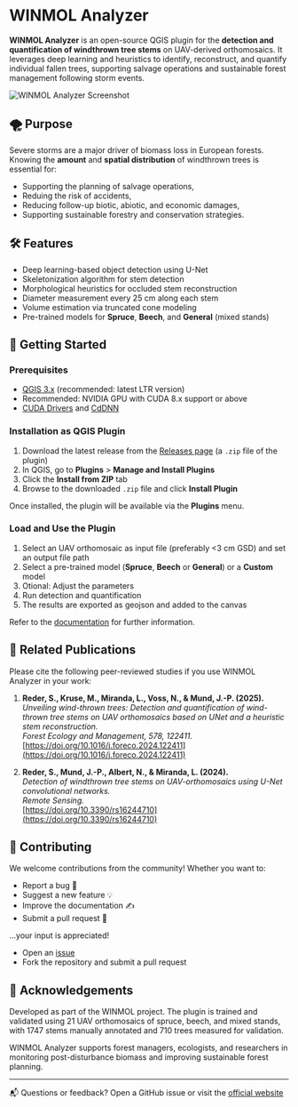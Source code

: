 # WINMOL Analyzer

**WINMOL Analyzer** is an open-source QGIS plugin for the **detection and quantification of windthrown tree stems** on UAV-derived orthomosaics. It leverages deep learning and heuristics to identify, reconstruct, and quantify individual fallen trees, supporting salvage operations and sustainable forest management following storm events.

![WINMOL Analyzer Screenshot](https://github.com/StefanReder/WINMOL_Analyzer/documentation/assets/images/dji-9-2216x1662.jpeg) <!-- Replace with actual image -->

## 🌪️ Purpose

Severe storms are a major driver of biomass loss in European forests. Knowing the **amount** and **spatial distribution** of windthrown trees is essential for:
- Supporting the planning of salvage operations,
- Reduing the risk of accidents,
- Reducing follow-up biotic, abiotic, and economic damages,
- Supporting sustainable forestry and conservation strategies.

## 🛠️ Features

- Deep learning-based object detection using U-Net
- Skeletonization algorithm for stem detection
- Morphological heuristics for occluded stem reconstruction
- Diameter measurement every 25 cm along each stem
- Volume estimation via truncated cone modeling
- Pre-trained models for **Spruce**, **Beech**, and **General** (mixed stands)

## 🚀 Getting Started

### Prerequisites
- [QGIS 3.x](https://qgis.org/) (recommended: latest LTR version)
- Recommended: NVIDIA GPU with CUDA 8.x support or above
- [CUDA Drivers](https://docs.nvidia.com/cuda/cuda-installation-guide-microsoft-windows/index.html) and [CdDNN](https://docs.nvidia.com/deeplearning/cudnn/installation/latest/windows.html)

### Installation as QGIS Plugin

1. Download the latest release from the [Releases page](https://github.com/your-repo/releases) (a `.zip` file of the plugin)
2. In QGIS, go to **Plugins** > **Manage and Install Plugins**
3. Click the **Install from ZIP** tab
4. Browse to the downloaded `.zip` file and click **Install Plugin**

Once installed, the plugin will be available via the **Plugins** menu.

### Load and Use the Plugin

1. Select an UAV orthomosaic as input file (preferably <3 cm GSD) and set an output file path
2. Select a pre-trained model (**Spruce**, **Beech** or **General**) or a **Custom** model
3. Otional: Adjust the parameters
4. Run detection and quantification
5. The results are exported as geojson and added to the canvas

Refer to the [documentation](https://stefanreder.github.io/WINMOL_Analyzer/) for further information.

## 📖 Related Publications

Please cite the following peer-reviewed studies if you use WINMOL Analyzer in your work:

1. **Reder, S., Kruse, M., Miranda, L., Voss, N., & Mund, J.-P. (2025).**  
   *Unveiling wind-thrown trees: Detection and quantification of wind-thrown tree stems on UAV orthomosaics based on UNet and a heuristic stem reconstruction.*  
   *Forest Ecology and Management, 578, 122411.*  
   [https://doi.org/10.1016/j.foreco.2024.122411](https://doi.org/10.1016/j.foreco.2024.122411)

2. **Reder, S., Mund, J.-P., Albert, N., & Miranda, L. (2024).**  
   *Detection of windthrown tree stems on UAV-orthomosaics using U-Net convolutional networks.*  
   *Remote Sensing.*  
   [https://doi.org/10.3390/rs16244710](https://doi.org/10.3390/rs16244710)

## 🤝 Contributing

We welcome contributions from the community! Whether you want to:
- Report a bug 🐞
- Suggest a new feature 💡
- Improve the documentation ✍️
- Submit a pull request 🔧

…your input is appreciated!

- Open an [issue](https://github.com/your-repo/issues)
- Fork the repository and submit a pull request

## 🙏 Acknowledgements

Developed as part of the WINMOL project. The plugin is trained and validated using 21 UAV orthomosaics of spruce, beech, and mixed stands, with 1747 stems manually annotated and 710 trees measured for validation.

WINMOL Analyzer supports forest managers, ecologists, and researchers in monitoring post-disturbance biomass and improving sustainable forest planning.

---

📬 Questions or feedback? Open a GitHub issue or visit the [official website](https://stefanreder.github.io/WINMOL_Analyzer/)
